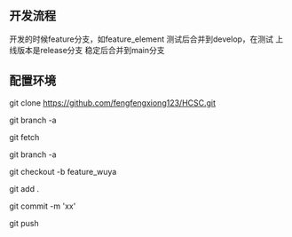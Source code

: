## 开发流程

开发的时候feature分支，如feature_element
测试后合并到develop，在测试
上线版本是release分支
稳定后合并到main分支

## 配置环境
git clone https://github.com/fengfengxiong123/HCSC.git

git branch -a

git fetch

git branch -a

git checkout -b feature_wuya

git add .

git commit -m 'xx'

git push